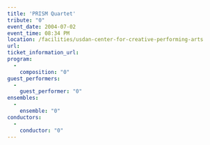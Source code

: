 ```yaml
---
title: 'PRISM Quartet'
tribute: "0"
event_date: 2004-07-02
event_time: 08:34 PM
location: /facilities/usdan-center-for-creative-performing-arts
url: 
ticket_information_url: 
program: 
  -
    composition: "0"
guest_performers: 
  -
    guest_performer: "0"
ensembles: 
  -
    ensemble: "0"
conductors: 
  -
    conductor: "0"
---
```

